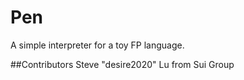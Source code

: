 # Pen
A simple interpreter for a toy FP language.

##Contributors
Steve "desire2020" Lu from Sui Group
